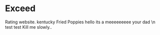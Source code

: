 # Exceed
Rating website.
kentucky Fried Poppies
hello its a meeeeeeeee your dad
\n 
test test
Kill me slowly..